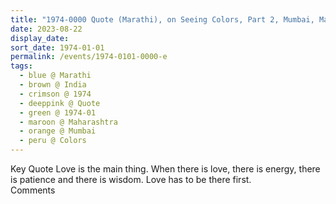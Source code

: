 ```yaml
---
title: "1974-0000 Quote (Marathi), on Seeing Colors, Part 2, Mumbai, Maharashtra, India (other year 1973)"
date: 2023-08-22
display_date: 
sort_date: 1974-01-01
permalink: /events/1974-0101-0000-e
tags:
  - blue @ Marathi
  - brown @ India
  - crimson @ 1974
  - deeppink @ Quote
  - green @ 1974-01
  - maroon @ Maharashtra
  - orange @ Mumbai
  - peru @ Colors
---
```


<wave-list>
  <list-title color="green" width="75">Key Quote</list-title>
  <list-item color="BlanchedAlmond"  width="200">Love is the main thing. When there is love, there is energy, there is patience and there is wisdom. Love has to be there first.</list-item>
  <list-item color="Lavender"></list-item>
  <list-item color="BlanchedAlmond"></list-item>
</wave-list>

<br>

<wave-list>
  <list-title color="green" width="75">Comments</list-title>
  <list-item color="BlanchedAlmond"  width="200"></list-item>
  <list-item color="Lavender"></list-item>
  <list-item color="BlanchedAlmond"></list-item>
</wave-list>